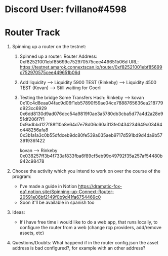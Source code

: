 # Discord User: fvillano#4598

# Router Track 

1) Spinning up a router on the testnet:
	1. Spinned up a router:
		Router Address: 0xf82521001ebf85699c752970575cee449651b06d
				URL: https://testnet.amarok.connextscan.io/router/0xf82521001ebf85699c752970575cee449651b06d

	2. Add liquidity
			--> Liquidity 5900 TEST (Rinkeby)
			--> Liquidity 4500 TEST (Kovan)
			--> Still waiting for Goerli

	3. Testing the bridge
		Some Transfers Hash:
		Rinkeby --> kovan
			0x10c4d8eaa04fac9d06f1eb57890f59ae04ce7888765636ea218779d923cc6929
			0x6dd8130d9ad076dcc54a9819f0ae3a5780db3cba5d77a4d2a28e951df206f7f1
			0x9adbbd127f88f10a8e64d7e78d06c60a313fe0434234649c03464c448256afa8
			0x3b1a1a3c0b55dfdceb9dc80fe539a035aeb9717d591bd9d4da9b57391936f422

		kovan --> Rinkeby
			0x038257ff3b4f733af833fba6f89cf5eb99c49792f35a257af54480b942c98478

2) Choose the activity which you intend to work on over the course of the program:
	- I've made a guide in Notion https://dramatic-fox-ea1.notion.site/Spinning-up-Connext-Router-20591e06bf2149f0b9d41fa6754469c0
	- Soon it'll be available in spanish too

3) Ideas:
	- If i have free time i would like to do a web app, that runs locally, to configure the router from a web  (change rcp providers, add/remove assets, etc)

4) Questions/Doubts:
	What happend if in the router config.json the asset address is bad configured?, for example with an other address?

